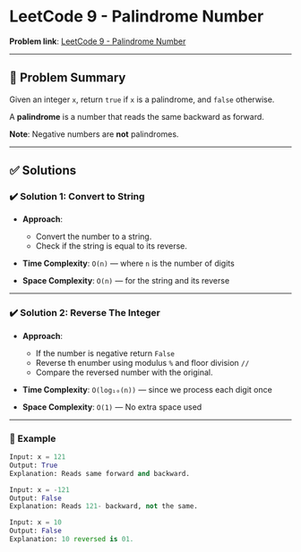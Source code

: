 # LeetCode 9 - Palindrome Number

**Problem link**: [LeetCode 9 - Palindrome Number](https://leetcode.com/problems/palindrome-number/)

---

## 🧠 Problem Summary

Given an integer `x`, return `true` if `x` is a palindrome, and `false` otherwise.

A **palindrome** is a number that reads the same backward as forward.

**Note**: Negative numbers are **not** palindromes.

---

## ✅ Solutions

### ✔️ Solution 1: Convert to String

- **Approach**:
  - Convert the number to a string.
  - Check if the string is equal to its reverse.

- **Time Complexity**: `O(n)` — where `n` is the number of digits  
- **Space Complexity**: `O(n)` — for the string and its reverse


---

### ✔️ Solution 2: Reverse The Integer

- **Approach**:
  - If the number is negative return `False`
  - Reverse th enumber using modulus `%` and floor division `//`
  - Compare the reversed number with the original.

- **Time Complexity**: `O(log₁₀(n))` — since we process each digit once
- **Space Complexity**: `O(1)` — No extra space used

---

### 🔎 Example

```python
Input: x = 121
Output: True
Explanation: Reads same forward and backward.

Input: x = -121
Output: False
Explanation: Reads 121- backward, not the same.

Input: x = 10
Output: False
Explanation: 10 reversed is 01.
```